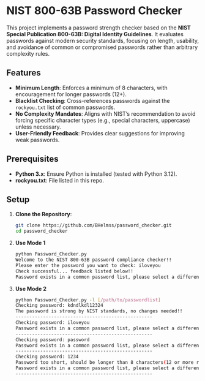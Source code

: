 # NIST 800-63B Password Checker

This project implements a password strength checker based on the **NIST Special Publication 800-63B: Digital Identity Guidelines**. It evaluates passwords against modern security standards, focusing on length, usability, and avoidance of common or compromised passwords rather than arbitrary complexity rules.

## Features
- **Minimum Length**: Enforces a minimum of 8 characters, with encouragement for longer passwords (12+).
- **Blacklist Checking**: Cross-references passwords against the `rockyou.txt` list of common passwords.
- **No Complexity Mandates**: Aligns with NIST’s recommendation to avoid forcing specific character types (e.g., special characters, uppercase) unless necessary.
- **User-Friendly Feedback**: Provides clear suggestions for improving weak passwords.

## Prerequisites
- **Python 3.x**: Ensure Python is installed (tested with Python 3.12).
- **rockyou.txt**: File listed in this repo.

## Setup
1. **Clone the Repository**:
   ```bash
   git clone https://github.com/BHelmss/password_checker.git
   cd password_checker
2. **Use Mode 1**
    ```bash
    python Password_Checker.py
    Welcome to the NIST 800-63B password compliance checker!!
    Please enter the password you want to check: iloveyou
    Check successful... feedback listed below!!
    Password exists in a common password list, please select a different password.
3. **Use Mode 2**
   ```bash
   python Password_Checker.py -l [/path/to/passwordlist]
   Checking password: kdndlkdl12324
   The password is strong by NIST standards, no changes needed!!
   --------------------------------------------------
   Checking password: iloveyou
   Password exists in a common password list, please select a different password.
   --------------------------------------------------
   Checking password: password
   Password exists in a common password list, please select a different password.
   --------------------------------------------------
   Checking password: 1234
   Password too short, should be longer than 8 characters(12 or more recommended).
   Password exists in a common password list, please select a different password.
   --------------------------------------------------
   
